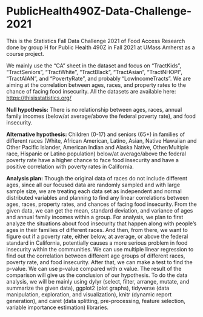 # PublicHealth490Z-Data-Challenge-2021
This is the Statistics Fall Data Challenge 2021 of Food Access Research done by group H for Public Health 490Z in Fall 2021 at UMass Amherst as a course project.

We mainly use the “CA” sheet in the dataset and focus on “TractKids”, “TractSeniors”, “TractWhite”, “TractBlack”, “TractAsian”, “TractNHOPI”, “TractAIAN”, and “PovertyRate”, and probably “LowIncomeTracts”. We are aiming at the correlation between ages, races, and property rates to the chance of facing food insecurity. All the datasets are available here: https://thisisstatistics.org/

**Null hypothesis:**
There is no relationship between ages, races, annual family incomes (below/at average/above the federal poverty rate), and food insecurity.

**Alternative hypothesis:**
Children (0-17) and seniors (65+) in families of different races (White, African American, Latino, Asian, Native Hawaiian and Other Pacific Islander, American Indian and Alaska Native, Other/Multiple race, Hispanic or Latino population) below/at average/above the federal poverty rate have a higher chance to face food insecurity and have a positive correlation with poverty rates in California.

**Analysis plan:**
Though the original data of races do not include different ages, since all our focused data are randomly sampled and with large sample size, we are treating each data set as independent and normal distributed variables and planning to find any linear correlations between ages, races, property rates, and chances of facing food insecurity. From the given data, we can get the mean, standard deviation, and variance of ages and annual family incomes within a group. For analysis, we plan to first analyze the situations about food insecurity that happen along with people’s ages in their families of different races. And then, from there, we want to figure out if a poverty rate, either below, at average, or above the federal standard in California, potentially causes a more serious problem in food insecurity within the communities. We can use multiple linear regression to find out the correlation between different age groups of different races, poverty rate, and food insecurity. After that, we can make a test to find the p-value. We can use p-value compared with α value. The result of the comparison will give us the conclusion of our hypothesis. To do the data analysis, we will be mainly using dylyr (select, filter, arrange, mutate, and summarize the given data), ggplot2 (plot graphs), tidyverse (data manipulation, exploration, and visualization), knitr (dynamic report generation), and caret (data splitting, pre-processing, feature selection, variable importance estimation) libraries.
